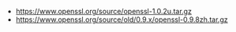 * https://www.openssl.org/source/openssl-1.0.2u.tar.gz
* https://www.openssl.org/source/old/0.9.x/openssl-0.9.8zh.tar.gz
